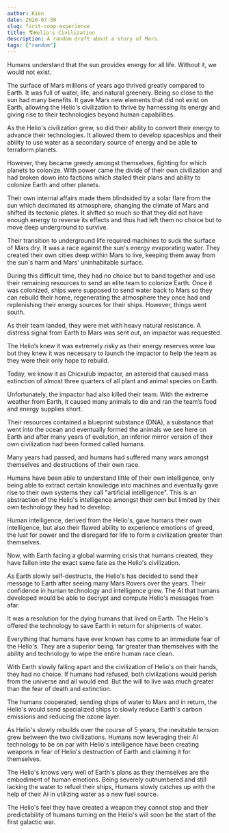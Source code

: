 ```yaml
---
author: Kien
date: 2020-07-30
slug: first-coop-experience
title: 🌎Helio's Civilization
description: A random draft about a story of Mars.
tags: ["random"]
---
```


Humans understand that the sun provides energy for all life. Without it, we would not exist.

The surface of Mars millions of years ago thrived greatly compared to Earth. It was full of water, life, and natural greenery. Being so close to the sun had many benefits. It gave Mars new elements that did not exist on Earth, allowing the Helio's civilization to thrive by harnessing its energy and giving rise to their technologies beyond human capabilities.

As the Helio's civilization grew, so did their ability to convert their energy to advance their technologies. It allowed them to develop spaceships and their ability to use water as a secondary source of energy and be able to terraform planets.

However, they became greedy amongst themselves, fighting for which planets to colonize. With power came the divide of their own civilization and had broken down into factions which stalled their plans and ability to colonize Earth and other planets.

Their own internal affairs made them blindsided by a solar flare from the sun which decimated its atmosphere, changing the climate of Mars and shifted its tectonic plates. It shifted so much so that they did not have enough energy to reverse its effects and thus had left them no choice but to move deep underground to survive.

Their transition to underground life required machines to suck the surface of Mars dry. It was a race against the sun's energy evaporating water. They created their own cities deep within Mars to live, keeping them away from the sun's harm and Mars' uninhabitable surface.

During this difficult time, they had no choice but to band together and use their remaining resources to send an elite team to colonize Earth. Once it was colonized, ships were supposed to send water back to Mars so they can rebuild their home, regenerating the atmosphere they once had and replenishing their energy sources for their ships.
However, things went south. 

As their team landed, they were met with heavy natural resistance. A distress signal from Earth to Mars was sent out, an impactor was requested.


The Helio’s knew it was extremely risky as their energy reserves were low but they knew it was necessary to launch the impactor to help the team as they were their only hope to rebuild.

Today, we know it as Chicxulub impactor, an asteroid that caused mass extinction of almost three quarters of all plant and animal species on Earth.

Unfortunately, the impactor had also killed their team. With the extreme weather from Earth, it caused many animals to die and ran the team’s food and energy supplies short.

Their resources contained a blueprint substance (DNA), a substance that went into the ocean and eventually formed the animals we see here on Earth and after many years of evolution, an inferior mirror version of their own civilization had been formed called humans.

Many years had passed, and humans had suffered many wars amongst themselves and destructions of their own race.

Humans have been able to understand little of their own intelligence, only being able to extract certain knowledge into machines and eventually gave rise to their own systems they call "artificial intelligence". This is an abstraction of the Helio's intelligence amongst their own but limited by their own technology they had to develop.

Human intelligence, derived from the Helio's, gave humans their own intelligence, but also their flawed ability to experience emotions of greed, the lust for power and the disregard for life to form a civilization greater than themselves.

Now, with Earth facing a global warming crisis that humans created, they have fallen into the exact same fate as the Helio's civilization.

As Earth slowly self-destructs, the Helio's has decided to send their message to Earth after seeing many Mars Rovers over the years. Their confidence in human technology and intelligence grew. The AI that humans developed would be able to decrypt and compute Helio's messages from afar.

It was a resolution for the dying humans that lived on Earth. The Helio's offered the technology to save Earth in return for shipments of water.

Everything that humans have ever known has come to an immediate fear of the Helio's. They are a superior being, far greater than themselves with the ability and technology to wipe the entire human race clean.

With Earth slowly falling apart and the civilization of Helio's on their hands, they had no choice. If humans had refused, both civilizations would perish from the universe and all would end. But the will to live was much greater than the fear of death and extinction.

The humans cooperated, sending ships of water to Mars and in return, the Helio's would send specialized ships to slowly reduce Earth's carbon emissions and reducing the ozone layer.

As Helio's slowly rebuilds over the course of 5 years, the inevitable tension grew between the two civilizations. Humans now leveraging their AI technology to be on par with Helio's intelligence have been creating weapons in fear of Helio's destruction of Earth and claiming it for themselves.

The Helio's knows very well of Earth's plans as they themselves are the embodiment of human emotions. Being severely outnumbered and still lacking the water to refuel their ships, Humans slowly catches up with the help of their AI in utilizing water as a new fuel source.

The Helio's feel they have created a weapon they cannot stop and their predictability of humans turning on the Helio's will soon be the start of the first galactic war.
